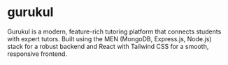 # gurukul
Gurukul is a modern, feature-rich tutoring platform that connects students with expert tutors. Built using the MEN (MongoDB, Express.js, Node.js) stack for a robust backend and React with Tailwind CSS for a smooth, responsive frontend.
